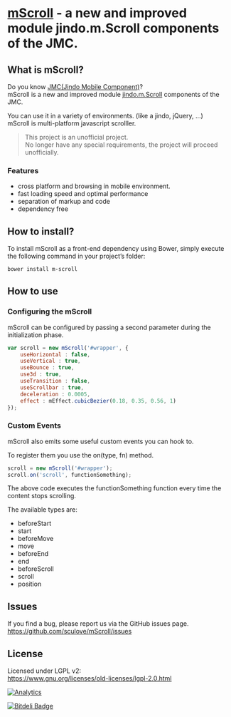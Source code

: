 [mScroll](https://github.com/sculove/mScroll) - a new and improved module jindo.m.Scroll components of the JMC.  
=========================================

## What is mScroll?
Do you know [JMC(Jindo Mobile Component)](http://jindo.dev.naver.com/jindo_home/Mobile.html)?  
mScroll is a new and improved module [jindo.m.Scroll](http://jindo.dev.naver.com/docs/jindo-mobile/archive/1.16.0/doc/external/classes/jindo.m.Scroll.html) components of the JMC.  

You can use it in a variety of environments. (like a jindo, jQuery, ...)  
mScroll is multi-platform javascript scrolller.    

> This project is an unofficial project.  
> No longer have any special requirements, the project will proceed unofficially.

### Features
- cross platform and browsing in mobile environment. 
- fast loading speed and optimal performance
- separation of markup and code
- dependency free

## How to install?
To install mScroll as a front-end dependency using Bower, simply execute the following command in your project’s folder:
```bash
bower install m-scroll
```

## How to use

### Configuring the mScroll
mScroll can be configured by passing a second parameter during the initialization phase.
```javascript
var scroll = new mScroll('#wrapper', {
    useHorizontal : false,
    useVertical : true,
    useBounce : true,
    use3d : true,
    useTransition : false,
    useScrollbar : true,
    deceleration : 0.0005,
    effect : mEffect.cubicBezier(0.18, 0.35, 0.56, 1)
});
```

### Custom Events
mScroll also emits some useful custom events you can hook to.

To register them you use the on(type, fn) method.
```javascript
scroll = new mScroll('#wrapper');
scroll.on('scroll', functionSomething);
```
The above code executes the functionSomething function every time the content stops scrolling.

The available types are:
- beforeStart
- start
- beforeMove
- move
- beforeEnd
- end
- beforeScroll
- scroll
- position 

## **Issues**
If you find a bug, please report us via the GitHub issues page.  
https://github.com/sculove/mScroll/issues


## License
Licensed under LGPL v2:  
https://www.gnu.org/licenses/old-licenses/lgpl-2.0.html  

[![Analytics](https://ga-beacon.appspot.com/UA-37362821-6/mScroll/readme)](https://github.com/sculove/mScroll)





[![Bitdeli Badge](https://d2weczhvl823v0.cloudfront.net/sculove/mscroll/trend.png)](https://bitdeli.com/free "Bitdeli Badge")

